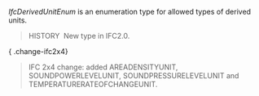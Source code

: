 ﻿_IfcDerivedUnitEnum_ is an enumeration type for allowed types of derived units.

> HISTORY&nbsp; New type in IFC2.0.

{ .change-ifc2x4}
> IFC 2x4 change: added AREADENSITYUNIT, SOUNDPOWERLEVELUNIT, SOUNDPRESSURELEVELUNIT and TEMPERATURERATEOFCHANGEUNIT.
